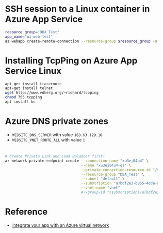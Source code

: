 # SSH session to a Linux container in Azure App Service
```bash
resource_group="DBA_Test"
app_name="ui-web-test"
az webapp create-remote-connection --resource-group $resource_group -n cfa-ui-web-official-test
```

# Installing TcpPing on Azure App Service Linux
```bash
apt-get install traceroute
apt-get install telnet
wget http://www.vdberg.org/~richard/tcpping
chmod 755 tcpping
apt install bc
```

# Azure DNS private zones
- `WEBSITE_DNS_SERVER` with value `168.63.129.16`
- `WEBSITE_VNET_ROUTE_ALL` with value `1`

#
```bash
# Create Private Link and Load Balancer first!
az network private-endpoint create --connection-name "xu3ej04u4" \
                                   --name "xu3ej04u4-qa" \
                                   --private-connection-resource-id "/subscriptions/a7bdf2e3-b855-4dda-ac93-047ff722cbbd/resourceGroups/DBA_Test/providers/Microsoft.Network/privateLinkServices/xu3ej04u4" \
                                   --resource-group "DBA_Test" \
                                   --subnet "default" \
                                   --subscription "a7bdf2e3-b855-4dda-ac93-047ff722cbbd" \
                                   --vnet-name "vnet"
                                   #--group-id "/subscriptions/a7bdf2e3-b855-4dda-ac93-047ff722cbbd/resourceGroups/dba_test/providers/Microsoft.Web/sites/xu3ej04u4/slots/qa"
```

# Reference
- [Integrate your app with an Azure virtual network](https://docs.microsoft.com/en-us/azure/app-service/web-sites-integrate-with-vnet)
